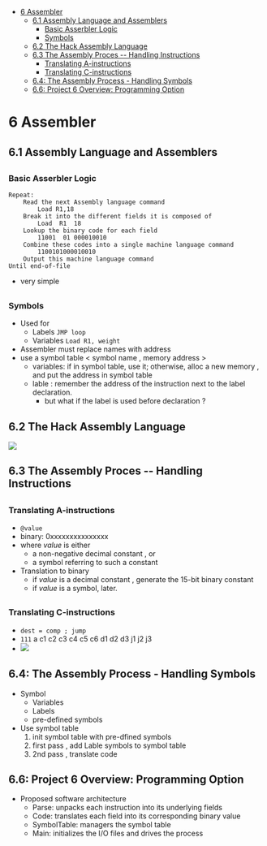 [](...menustart)

- [6 Assembler](#fce483626a497324f611e4f2b5280580)
    - [6.1  Assembly Language and Assemblers](#675ad263deec8581de3c4355b16dc008)
        - [Basic Asserbler Logic](#1697b74ff75c9037295ea0360dab438e)
        - [Symbols](#5214a8a633c296d1d9d504fc54556692)
    - [6.2 The Hack Assembly Language](#a3705a0beeda458fbe09f9670a1240e9)
    - [6.3 The Assembly Proces -- Handling Instructions](#c399c1815d9e255c57e6c274579b8a20)
        - [Translating A-instructions](#a4915c54182d3d2de090f589e46eb63f)
        - [Translating C-instructions](#1d4a9403e40681b2681e88aee8685845)
    - [6.4: The Assembly Process - Handling Symbols](#ff03d198aff223f51c6fe6743fd2ff49)
    - [6.6: Project 6 Overview: Programming Option](#4c88a50b09faa4df288744256a85ae83)

[](...menuend)


<h2 id="fce483626a497324f611e4f2b5280580"></h2>

# 6 Assembler

<h2 id="675ad263deec8581de3c4355b16dc008"></h2>

## 6.1  Assembly Language and Assemblers

<h2 id="1697b74ff75c9037295ea0360dab438e"></h2>

### Basic Asserbler Logic

```
Repeat:
    Read the next Assembly language command
        Load R1,18
    Break it into the different fields it is composed of
        Load  R1  18
    Lookup the binary code for each field
        11001  01 000010010
    Combine these codes into a single machine language command
        1100101000010010
    Output this machine language command
Until end-of-file
```

- very simple

<h2 id="5214a8a633c296d1d9d504fc54556692"></h2>

### Symbols

- Used for 
    - Labels  `JMP loop`
    - Variables   `Load R1, weight`
- Assembler must replace names with address 
- use a symbol table < symbol name , memory address >
    - variables:  if in symbol table, use it; otherwise, alloc a new memory , and put the address in symbol table 
    - lable : remember the address of the instruction next to the label declaration.
        - but what if the label is used before declaration ?


<h2 id="a3705a0beeda458fbe09f9670a1240e9"></h2>

## 6.2 The Hack Assembly Language 

![](../imgs/n2t_hack_assembler_symbols.png)

<h2 id="c399c1815d9e255c57e6c274579b8a20"></h2>

## 6.3 The Assembly Proces -- Handling Instructions 

<h2 id="a4915c54182d3d2de090f589e46eb63f"></h2>

### Translating A-instructions 

- `@value`
- binary: 0xxxxxxxxxxxxxxx 
- where *value* is either
    - a non-negative decimal constant , or 
    - a symbol referring to such a constant
- Translation to binary
    - if *value* is a decimal constant , generate the 15-bit binary constant
    - if *value* is a symbol, later.

<h2 id="1d4a9403e40681b2681e88aee8685845"></h2>

### Translating C-instructions 

- `dest = comp ; jump`
- `111` a c1 c2 c3 c4 c5 c6 d1 d2 d3 j1 j2 j3 
- ![](../imgs/n2t_c_instruction_again.png)


<h2 id="ff03d198aff223f51c6fe6743fd2ff49"></h2>

## 6.4: The Assembly Process - Handling Symbols

- Symbol
    - Variables
    - Labels
    - pre-defined symbols
- Use symbol table 
    1. init symbol table with pre-dfined symbols
    2. first pass ,  add Lable symbols to symbol table
    3. 2nd pass , translate code 


<h2 id="4c88a50b09faa4df288744256a85ae83"></h2>

## 6.6: Project 6 Overview: Programming Option

- Proposed software architecture
    - Parse: unpacks each instruction into its underlying fields
    - Code: translates each field into its corresponding binary value
    - SymbolTable: managers the symbol table
    - Main: initializes the I/O files and drives the process






